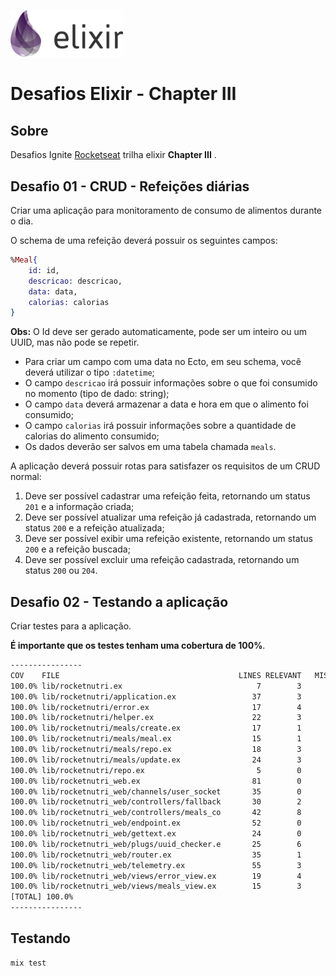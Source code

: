 
[<img src="https://raw.githubusercontent.com/alemaocastro1986/ignite-challenge-one/main/assets/elixir_full.png" width="180"/>]() 
# Desafios Elixir - Chapter III
## Sobre
Desafios Ignite [Rocketseat](https://rocketseat.com.br/)  trilha elixir __Chapter III__ .


## Desafio 01 - CRUD - Refeições diárias

Criar uma aplicação para monitoramento de consumo de alimentos durante o dia.

O schema de uma refeição deverá possuir os seguintes campos:
```elixir
%Meal{
	id: id,
	descricao: descricao,
	data: data,
	calorias: calorias
}
```
**Obs:** O Id deve ser gerado automaticamente, pode ser um inteiro ou um UUID, mas não pode se repetir.

- Para criar um campo com uma data no Ecto, em seu schema, você deverá utilizar o tipo `:datetime`;
- O campo `descricao` irá possuir informações sobre o que foi consumido no momento (tipo de dado: string);
- O campo `data` deverá armazenar a data e hora em que o alimento foi consumido;
- O campo `calorias` irá possuir informações sobre a quantidade de calorias do alimento consumido;
- Os dados deverão ser salvos em uma tabela chamada `meals`.

A aplicação deverá possuir rotas para satisfazer os requisitos de um CRUD normal:

1. Deve ser possível cadastrar uma refeição feita, retornando um status `201` e a informação criada;
2. Deve ser possível atualizar uma refeição já cadastrada, retornando um status `200` e a refeição atualizada;
3. Deve ser possível exibir uma refeição existente, retornando um status `200` e a refeição buscada;
4. Deve ser possível excluir uma refeição cadastrada, retornando um status `200` ou `204`.

## Desafio 02 -  Testando a aplicação

Criar testes para a aplicação.

__É importante que os testes tenham uma cobertura de 100%__.

```bash
----------------
COV    FILE                                        LINES RELEVANT   MISSED
100.0% lib/rocketnutri.ex                              7        3        0
100.0% lib/rocketnutri/application.ex                 37        3        0
100.0% lib/rocketnutri/error.ex                       17        4        0
100.0% lib/rocketnutri/helper.ex                      22        3        0
100.0% lib/rocketnutri/meals/create.ex                17        1        0
100.0% lib/rocketnutri/meals/meal.ex                  15        1        0
100.0% lib/rocketnutri/meals/repo.ex                  18        3        0
100.0% lib/rocketnutri/meals/update.ex                24        3        0
100.0% lib/rocketnutri/repo.ex                         5        0        0
100.0% lib/rocketnutri_web.ex                         81        0        0
100.0% lib/rocketnutri_web/channels/user_socket       35        0        0
100.0% lib/rocketnutri_web/controllers/fallback       30        2        0
100.0% lib/rocketnutri_web/controllers/meals_co       42        8        0
100.0% lib/rocketnutri_web/endpoint.ex                52        0        0
100.0% lib/rocketnutri_web/gettext.ex                 24        0        0
100.0% lib/rocketnutri_web/plugs/uuid_checker.e       25        6        0
100.0% lib/rocketnutri_web/router.ex                  35        1        0
100.0% lib/rocketnutri_web/telemetry.ex               55        3        0
100.0% lib/rocketnutri_web/views/error_view.ex        19        4        0
100.0% lib/rocketnutri_web/views/meals_view.ex        15        3        0
[TOTAL] 100.0%
----------------
```

## Testando

```bash
mix test
```